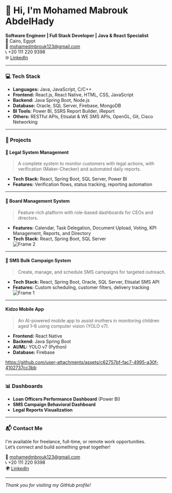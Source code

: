 # 👋 Hi, I'm Mohamed Mabrouk AbdelHady

**Software Engineer | Full Stack Developer | Java & React Specialist**  
📍 Cairo, Egypt  
📧 mohamedmbrouk123@gmail.com  
📞 +20 111 220 9398  
🌐 [LinkedIn](https://www.linkedin.com/in/mohamedmbrouk)

---

### 💻 Tech Stack

- **Languages:** Java, JavaScript, C/C++
- **Frontend:** React.js, React Native, HTML, CSS, JavaScript
- **Backend:** Java Spring Boot, Node.js
- **Database:** Oracle, SQL Server, Firebase, MongoDB
- **BI Tools:** Power BI, SSRS Report Builder, iReport
- **Others:** RESTful APIs, Etisalat & WE SMS APIs, OpenGL, Git, Cisco Networking

---

### 🚀 Projects

#### 📌 Legal System Management
> A complete system to monitor customers with legal actions, with verification (Maker-Checker) and automated daily reports.
- **Tech Stack:** React, Spring Boot, SQL Server, Power BI  
- **Features:** Verification flows, status tracking, reporting automation  

---

#### 📌 Board Management System
> Feature-rich platform with role-based dashboards for CEOs and directors.
- **Features:** Calendar, Task Delegation, Document Upload, Voting, KPI Management, Reports, and Directory
- **Tech Stack:** React, Spring Boot, SQL Server  
![Frame 2](https://github.com/user-attachments/assets/6996c0a7-b14f-4ca1-b2fb-8dcbe364a504)

---

#### 📌 SMS Bulk Campaign System
> Create, manage, and schedule SMS campaigns for targeted outreach.
- **Tech Stack:** React, Spring Boot, Oracle, SQL Server, Etisalat SMS API  
- **Features:** Custom scheduling, customer filters, delivery tracking  
![Frame 1](https://github.com/user-attachments/assets/ee31f9b6-06a1-4fa2-94b8-e38c6862e4f5)


---

####   Kidzo Mobile App
> An AI-powered mobile app to assist mothers in monitoring children aged 1–8 using computer vision (YOLO v7).
- **Frontend:** React Native  
- **Backend:** Java Spring Boot  
- **AI/ML:** YOLO v7 (Python)  
- **Database:** Firebase  


https://github.com/user-attachments/assets/c62757bf-fac7-4995-a30f-4102737cc3bb


---

### 📊 Dashboards

- **Loan Officers Performance Dashboard** (Power BI)
- **SMS Campaign Behavioral Dashboard**
- **Legal Reports Visualization**
---

### 📬 Contact Me

I'm available for freelance, full-time, or remote work opportunities.  
Let’s connect and build something great together!

📧 mohamedmbrouk123@gmail.com  
📞 +20 111 220 9398  
🌍 [LinkedIn](https://www.linkedin.com/in/mohamedmbrouk)

---

*Thank you for visiting my GitHub profile!*
